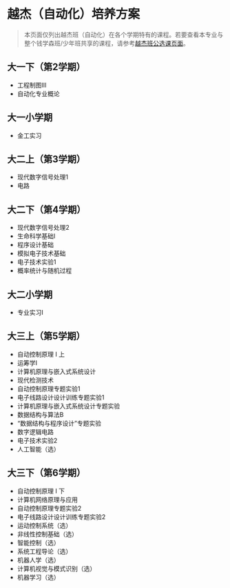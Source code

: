 # 越杰（自动化）培养方案
> 本页面仅列出越杰班（自动化）在各个学期特有的课程。若要查看本专业与整个钱学森班/少年班共享的课程，请参考[越杰班公选课页面](/program/yuejie)。

## 大一下（第2学期）
- 工程制图Ⅲ
- 自动化专业概论

## 大一小学期
- 金工实习

## 大二上（第3学期）
- 现代数字信号处理1
- 电路

## 大二下（第4学期）
- 现代数字信号处理2
- 生命科学基础I
- 程序设计基础
- 模拟电子技术基础
- 电子技术实验1
- 概率统计与随机过程

## 大二小学期
- 专业实习Ⅰ

## 大三上（第5学期）
- 自动控制原理 I 上
- 运筹学I
- 计算机原理与嵌入式系统设计
- 现代检测技术
- 自动控制原理专题实验1
- 电子线路设计设计训练专题实验1
- 计算机原理与嵌入式系统设计专题实验
- 数据结构与算法B
- “数据结构与程序设计”专题实验
- 数字逻辑电路
- 电子技术实验2
- 人工智能（选）

## 大三下（第6学期）
- 自动控制原理 I 下
- 计算机网络原理与应用
- 自动控制原理专题实验2
- 电子线路设计设计训练专题实验2
- 运动控制系统（选）
- 非线性控制基础（选）
- 智能控制（选）
- 系统工程导论（选）
- 机器人学（选）
- 计算机视觉与模式识别（选）
- 机器学习（选）
